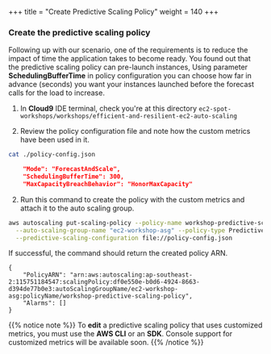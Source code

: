 +++
title = "Create Predictive Scaling Policy"
weight = 140
+++

### Create the predictive scaling policy

Following up with our scenario, one of the requirements is to reduce the impact of time the application takes to become ready. You found out that the predictive scaling policy can pre-launch instances, Using parameter **SchedulingBufferTime** in policy configuration you can choose how far in advance (seconds) you want your instances launched before the forecast calls for the load to increase.

1. In **Cloud9** IDE terminal, check you're at this directory `ec2-spot-workshops/workshops/efficient-and-resilient-ec2-auto-scaling`

2. Review the policy configuration file and note how the custom metrics have been used in it.
  ```bash
  cat ./policy-config.json
  ```

```json
    "Mode": "ForecastAndScale",
    "SchedulingBufferTime": 300,
    "MaxCapacityBreachBehavior": "HonorMaxCapacity"
```

2. Run this command to create the policy with the custom metrics and attach it to the auto scaling group.
```bash
aws autoscaling put-scaling-policy --policy-name workshop-predictive-scaling-policy \
  --auto-scaling-group-name "ec2-workshop-asg" --policy-type PredictiveScaling \
  --predictive-scaling-configuration file://policy-config.json
```

If successful, the command should return the created policy ARN.

```
{
    "PolicyARN": "arn:aws:autoscaling:ap-southeast-2:115751184547:scalingPolicy:df0e550e-b0d6-4924-8663-d394de77b0e3:autoScalingGroupName/ec2-workshop-asg:policyName/workshop-predictive-scaling-policy",
    "Alarms": []
}
```

{{% notice note %}}
To **edit** a predictive scaling policy that uses customized metrics, you must use the **AWS CLI** or an **SDK**. Console support for customized metrics will be available soon.
{{% /notice %}}
